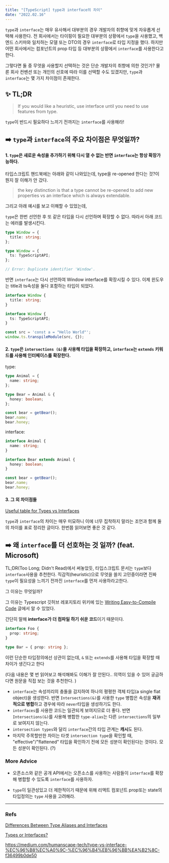 ```yaml
---
title: "[TypeScript] type과 interface의 차이"
date: "2022.02.16"
---
```


`type`과 `interface`는 매우 유사해서 대부분의 경우 개발자의 취향에 맞게 자유롭게 선택해 사용한다.
전 회사에서는 타이핑이 필요한 대부분의 상황에서 `type`을 사용했고, 백엔드 스키마와 일치하는 모델 또는 DTO의 경우 `interface`로 타입 지정을 했다. 하지만 어떤 회사에서는 컴포넌트의 prop 타입 등 대부분의 상황에서 `interface`를 사용한다고 한다.

그렇다면 둘 중 무엇을 사용할지 선택하는 것은 단순 개발자의 취향에 의한 것인가? 물론 회사 컨벤션 또는 개인의 선호에 따라 이를 선택할 수도 있겠지만, `type`과 `interface`는 몇 가지 차이점이 존재한다.

## ✨ TL;DR

> If you would like a heuristic, use interface until you need to use features from type.

`type`이 반드시 필요하다 느끼기 전까지는 `interface`를 사용해라!

## ➡️ `type`과 `interface`의 주요 차이점은 무엇일까?

#### 1. `type`은 새로운 속성을 추가하기 위해 다시 열 수 없는 반면 `interface`는 항상 확장가능하다.

타입스크립트 핸드북에는 아래와 같이 나와있는데, type을 re-opened 한다는 것?이 뭔지 잘 이해가 안 갔다.

> the key distinction is that a type cannot be re-opened to add new properties vs an interface which is always extendable.

그리고 아래 예시를 보고 이해할 수 있었는데,

`type`은 한번 선언한 후 또 같은 타입을 다시 선언하며 확장할 수 없다.
따라서 아래 코드는 에러를 발생시킨다.

```ts
type Window = {
  title: string;
};

type Window = {
  ts: TypeScriptAPI;
};

// Error: Duplicate identifier 'Window'.
```

반면 `interface`는 다시 선언하여 Window interface를 확장시킬 수 있다.
이제 윈도우는 title과 ts속성을 둘다 포함하는 타입이 되었다.

```ts
interface Window {
  title: string;
}

interface Window {
  ts: TypeScriptAPI;
}

const src = 'const a = "Hello World"';
window.ts.transpileModule(src, {});
```

#### 2. `type`은 `intersections (&)`을 사용해 타입을 확장하고, `interface`는 `extends` 키워드를 사용해 인터페이스를 확장한다.

type:

```ts
type Animal = {
  name: string;
};

type Bear = Animal & {
  honey: boolean;
};

const bear = getBear();
bear.name;
bear.honey;
```

interface:

```ts
interface Animal {
  name: string;
}

interface Bear extends Animal {
  honey: boolean;
}

const bear = getBear();
bear.name;
bear.honey;
```

#### 3. 그 외 차이점들

[Useful table for Types vs Interfaces](https://react-typescript-cheatsheet.netlify.app/docs/basic/getting-started/basic_type_example/#useful-table-for-types-vs-interfaces)

`type`과 `interface`의 차이는 매우 미묘하니 이에 너무 집착하지 말라는 조언과 함께 둘의 차이를 표로 정리한 글이다. 한번쯤 읽어보면 좋은 것 같다.

## ➡️ 왜 `interface`를 더 선호하는 것 일까? (feat. Microsoft)

TL;DR(Too Long; Didn't Read)에서 써놓았듯, 타입스크립트 문서는 `type`보다 `interface`사용을 추천한다. 직감적(heuristic)으로 무엇을 쓸지 고민중이라면 진짜 `type`이 필요성을 느끼기 전까진 `interface`를 먼저 사용하라고한다.

그 이유는 무엇일까?

그 이유는 Typescript 깃허브 레포지토리 위키에 있는 [Writing Easy-to-Compile Code](https://github.com/microsoft/TypeScript/wiki/Performance#preferring-interfaces-over-intersections) 글에서 알 수 있었다.

간단히 말해 **interface가 더 컴파일 하기 쉬운 코드**이기 때문이다.

```ts
interface Foo {
  prop: string;
}

type Bar = { prop: string };
```

이런 단순한 타입정의에선 상관이 없는데, `&` 또는 `extends`를 사용해 타입을 확장할 때 차이가 생긴다고 한다

(다음 내용은 몇 번 읽어보고 해석해봐도 이해가 잘 안된다.. 의역이 있을 수 있어 궁금하다면 원문을 직접 보는 것을 추천한다. )

- `interface`는 속성끼리의 충돌을 감지하여 하나의 평평한 객체 타입(a single flat object)을 생성한다. 반면 `Intersections(&)`를 사용한 `type` 병합은 속성을 **재귀적으로 병합**하고 경우에 따라 `never`타입을 생성하기도 한다.
- `interfaces`를 사용한 코드는 일관되게 보여지므로 더 좋다. 반면 `Intersections(&)`를 사용해 병합한 `type-alias`는 다른 `intersections`의 일부로 보여지지 않는다.
- `intersection types`와 달리 `interface`간의 타입 관계는 **캐시**도 된다.
- 마지막 주목할만한 차이는 타겟 `intersection type`을 확인할 때, "effective"/"flattened" 타입을 확인하기 전에 모든 성분이 확인된다는 것이다.
  모든 성분이 확인된다. (?)

### More Advice

- 오픈소스와 같은 공개 API에서는 오픈소스를 사용하는 사람들이 `interface`를 확장해 병합할 수 있도록 `interface`를 사용하자.

- `type`이 일관성있고 더 제한적이기 때문에 위해 리액트 컴포넌트 prop또는 state의 타입정의는 `type` 사용을 고려해라.

---

### Refs

[Differences Between Type Aliases and Interfaces](https://www.typescriptlang.org/docs/handbook/2/everyday-types.html#differences-between-type-aliases-and-interfaces)

[Types or Interfaces?](https://react-typescript-cheatsheet.netlify.app/docs/basic/getting-started/basic_type_example/#types-or-interfaces)

https://medium.com/humanscape-tech/type-vs-interface-%EC%96%B8%EC%A0%9C-%EC%96%B4%EB%96%BB%EA%B2%8C-f36499b0de50
